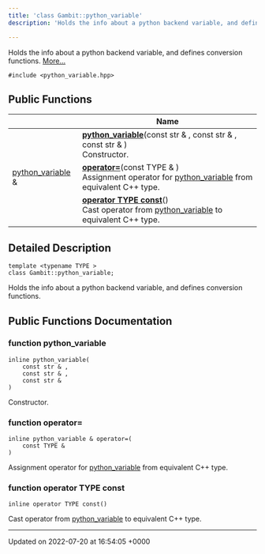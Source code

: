 ```yaml
---
title: 'class Gambit::python_variable'
description: 'Holds the info about a python backend variable, and defines conversion functions. '

---
```









Holds the info about a python backend variable, and defines conversion functions.  [More...](#detailed-description)


`#include <python_variable.hpp>`

## Public Functions

|                | Name           |
| -------------- | -------------- |
| | **[python_variable](/documentation/code/classes/classgambit_1_1python__variable/#function-python-variable)**(const str & , const str & , const str & )<br>Constructor.  |
| [python_variable](/documentation/code/classes/classgambit_1_1python__variable/) & | **[operator=](/documentation/code/classes/classgambit_1_1python__variable/#function-operator=)**(const TYPE & )<br>Assignment operator for [python_variable](/documentation/code/classes/classgambit_1_1python__variable/) from equivalent C++ type.  |
| | **[operator TYPE const](/documentation/code/classes/classgambit_1_1python__variable/#function-operator-type-const)**()<br>Cast operator from [python_variable](/documentation/code/classes/classgambit_1_1python__variable/) to equivalent C++ type.  |

## Detailed Description

```
template <typename TYPE >
class Gambit::python_variable;
```

Holds the info about a python backend variable, and defines conversion functions. 
## Public Functions Documentation

### function python_variable

```
inline python_variable(
    const str & ,
    const str & ,
    const str & 
)
```

Constructor. 

### function operator=

```
inline python_variable & operator=(
    const TYPE & 
)
```

Assignment operator for [python_variable](/documentation/code/classes/classgambit_1_1python__variable/) from equivalent C++ type. 

### function operator TYPE const

```
inline operator TYPE const()
```

Cast operator from [python_variable](/documentation/code/classes/classgambit_1_1python__variable/) to equivalent C++ type. 

-------------------------------

Updated on 2022-07-20 at 16:54:05 +0000